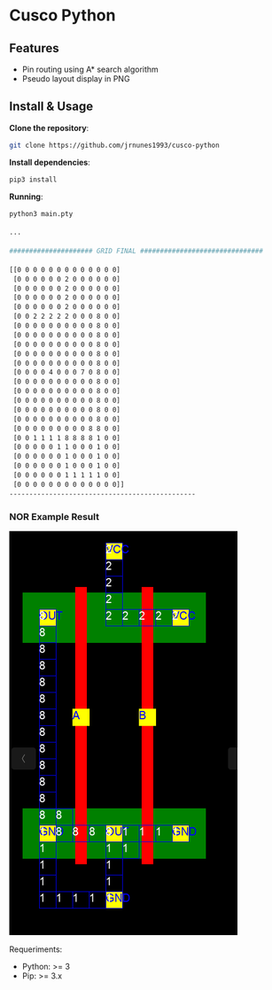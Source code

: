 # Cusco Python

## Features

- Pin routing using A* search algorithm
- Pseudo layout display in PNG

## Install & Usage

**Clone the repository**:
```bash
git clone https://github.com/jrnunes1993/cusco-python
```
**Install dependencies**: 
```bash
pip3 install
```

**Running**:

```bash
python3 main.pty

...

##################### GRID FINAL ###############################

[[0 0 0 0 0 0 0 0 0 0 0 0 0]
 [0 0 0 0 0 0 2 0 0 0 0 0 0]
 [0 0 0 0 0 0 2 0 0 0 0 0 0]
 [0 0 0 0 0 0 2 0 0 0 0 0 0]
 [0 0 0 0 0 0 2 0 0 0 0 0 0]
 [0 0 2 2 2 2 2 0 0 0 8 0 0]
 [0 0 0 0 0 0 0 0 0 0 8 0 0]
 [0 0 0 0 0 0 0 0 0 0 8 0 0]
 [0 0 0 0 0 0 0 0 0 0 8 0 0]
 [0 0 0 0 0 0 0 0 0 0 8 0 0]
 [0 0 0 0 0 0 0 0 0 0 8 0 0]
 [0 0 0 0 4 0 0 0 7 0 8 0 0]
 [0 0 0 0 0 0 0 0 0 0 8 0 0]
 [0 0 0 0 0 0 0 0 0 0 8 0 0]
 [0 0 0 0 0 0 0 0 0 0 8 0 0]
 [0 0 0 0 0 0 0 0 0 0 8 0 0]
 [0 0 0 0 0 0 0 0 0 0 8 0 0]
 [0 0 0 0 0 0 0 0 0 8 8 0 0]
 [0 0 1 1 1 1 8 8 8 8 1 0 0]
 [0 0 0 0 0 1 1 0 0 0 1 0 0]
 [0 0 0 0 0 0 1 0 0 0 1 0 0]
 [0 0 0 0 0 0 1 0 0 0 1 0 0]
 [0 0 0 0 0 0 1 1 1 1 1 0 0]
 [0 0 0 0 0 0 0 0 0 0 0 0 0]]
-----------------------------------------------
```

### NOR Example Result
![NOR Example Layout Result](https://github.com/jrnunes1993/cusco-python/raw/master/img/nor-example.png)


Requeriments: 

- Python: >= 3
- Pip: >= 3.x

